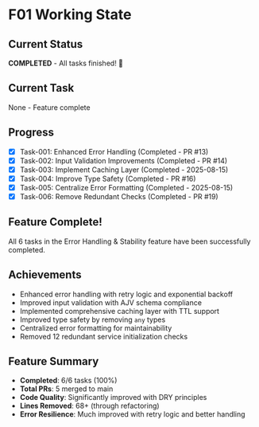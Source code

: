 # F01 Working State

## Current Status
**COMPLETED** - All tasks finished! 🎉

## Current Task
None - Feature complete

## Progress
- [x] Task-001: Enhanced Error Handling (Completed - PR #13)
- [x] Task-002: Input Validation Improvements (Completed - PR #14)
- [x] Task-003: Implement Caching Layer (Completed - 2025-08-15)
- [x] Task-004: Improve Type Safety (Completed - PR #16)
- [x] Task-005: Centralize Error Formatting (Completed - 2025-08-15)
- [x] Task-006: Remove Redundant Checks (Completed - PR #19)

## Feature Complete!
All 6 tasks in the Error Handling & Stability feature have been successfully completed.

## Achievements
- Enhanced error handling with retry logic and exponential backoff
- Improved input validation with AJV schema compliance
- Implemented comprehensive caching layer with TTL support
- Improved type safety by removing `any` types
- Centralized error formatting for maintainability
- Removed 12 redundant service initialization checks

## Feature Summary
- **Completed**: 6/6 tasks (100%)
- **Total PRs**: 5 merged to main
- **Code Quality**: Significantly improved with DRY principles
- **Lines Removed**: 68+ (through refactoring)
- **Error Resilience**: Much improved with retry logic and better handling